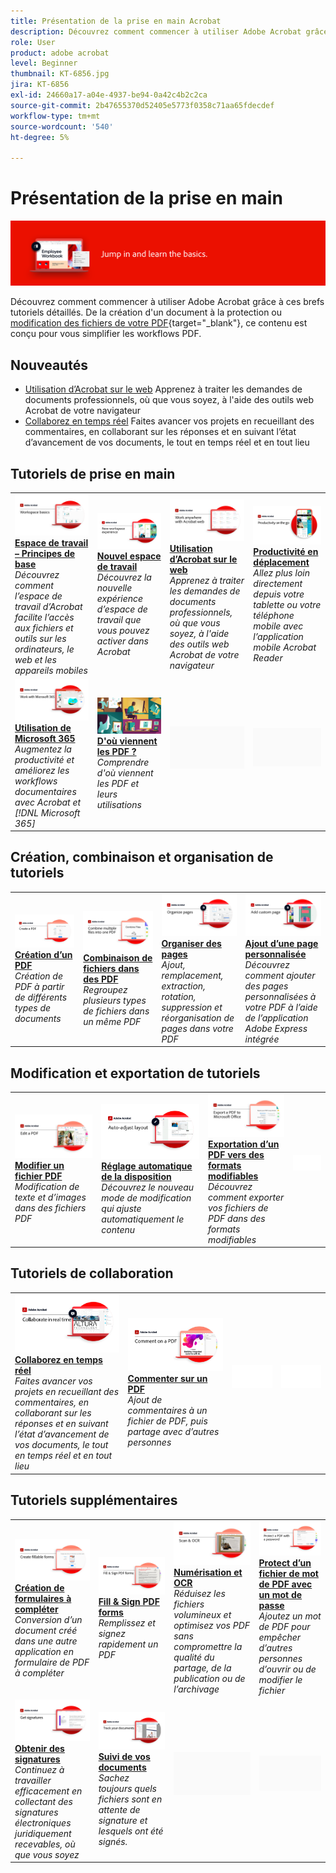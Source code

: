 ```yaml
---
title: Présentation de la prise en main Acrobat
description: Découvrez comment commencer à utiliser Adobe Acrobat grâce à ces brefs tutoriels détaillés (1-2 min)
role: User
product: adobe acrobat
level: Beginner
thumbnail: KT-6856.jpg
jira: KT-6856
exl-id: 24660a17-a04e-4937-be94-0a42c4b2c2ca
source-git-commit: 2b47655370d52405e5773f0358c71aa65fdecdef
workflow-type: tm+mt
source-wordcount: '540'
ht-degree: 5%

---
```


# Présentation de la prise en main

![Image de prise en main d&#39;Acrobat](../assets/Hero-GettingStarted.png)

Découvrez comment commencer à utiliser Adobe Acrobat grâce à ces brefs tutoriels détaillés. De la création d&#39;un document à la protection ou [modification des fichiers de votre PDF](https://www.adobe.com/fr/acrobat/online/pdf-editor.html){target="_blank"}, ce contenu est conçu pour vous simplifier les workflows PDF.

## Nouveautés

* [Utilisation d’Acrobat sur le web](acrobatweb.md)
Apprenez à traiter les demandes de documents professionnels, où que vous soyez, à l&#39;aide des outils web Acrobat de votre navigateur
* [Collaborez en temps réel](collaborate.md)
Faites avancer vos projets en recueillant des commentaires, en collaborant sur les réponses et en suivant l’état d’avancement de vos documents, le tout en temps réel et en tout lieu

## Tutoriels de prise en main

<table style="table-layout:fixed">
<tr>
  <td>
    <a href="get-to-know-the-acrobat-dc-interface.md">
      <img alt="Espace de travail – Principes de base" src="../assets/Workspace_1280.png" />
    </a>
    <div>
    <a href="get-to-know-the-acrobat-dc-interface.md"><strong>Espace de travail – Principes de base</strong></a>
    </div>
    <em>Découvrez comment l’espace de travail d’Acrobat facilite l’accès aux fichiers et outils sur les ordinateurs, le web et les appareils mobiles</em>
    <br>
  </td>
  <td>
    <a href="new-workspace.md">
      <img alt="Nouvel espace de travail" src="../assets/NewWorkspace.png" />
    </a>
    <div>
    <a href="new-workspace.md"><strong>Nouvel espace de travail</strong></a>
    </div>
    <em>Découvrez la nouvelle expérience d’espace de travail que vous pouvez activer dans Acrobat</em>
    <br>
  </td>
  <td>
    <a href="acrobatweb.md">
      <img alt="Utilisation d’Acrobat sur le web" src="../assets/Acrobatweb_1280.png" />
    </a>
    <div>
    <a href="acrobatweb.md"><strong>Utilisation d’Acrobat sur le web</strong></a>
    </div>
    <em>Apprenez à traiter les demandes de documents professionnels, où que vous soyez, à l'aide des outils web Acrobat de votre navigateur</em>
    <br>
  </td>
  <td>
    <a href="productivity.md">
      <img alt="Productivité en déplacement" src="../assets/Productivity_1280.png" />
    </a>
    <div>
     <a href="productivity.md"><strong>Productivité en déplacement</strong></a>
    </div>
    <em>Allez plus loin directement depuis votre tablette ou votre téléphone mobile avec l’application mobile Acrobat Reader</em>
    <br>
  </td>
</tr>
<tr>
    <td>
      <a href="../integrate/integrate-overview.md#microsoft">
        <img alt="Utilisation de Microsoft 365" src="../assets/WorkMicrosoft365_1280.png" />
      </a>
      <div>
      <a href="../integrate/integrate-overview.md#microsoft"><strong>Utilisation de Microsoft 365</strong></a>
      </div>
      <em>Augmentez la productivité et améliorez les workflows documentaires avec Acrobat et [!DNL Microsoft 365]</em>
      <br>
    </td>
    <td>
      <a href="where-do-pdfs-come-from.md">
        <img alt="D&apos;où viennent les PDF ?" src="../assets/WherePDFs.jpg" />
      </a>
      <div>
      <a href="where-do-pdfs-come-from.md"><strong>D'où viennent les PDF ?</strong></a>
      </div>
      <em>Comprendre d'où viennent les PDF et leurs utilisations</em>
      <br>
    </td>
    <td>
    <img alt="Espaceur" src="../assets/Grayspacer.png" />
      <div>
      <br>
    </td>
    <td>
    <img alt="Espaceur" src="../assets/Grayspacer.png" />
      <div>
      <br>
    </td>
  </tr>
  </table>

## Création, combinaison et organisation de tutoriels

<table style="table-layout:fixed">
  <tr>
    <td>
      <a href="create-pdf.md">
        <img alt="Création de fichiers PDF" src="../assets/Create.jpg" />
      </a>
      <div>
      <a href="create-pdf.md"><strong>Création d’un PDF</strong></a>
      </div>
      <em>Création de PDF à partir de différents types de documents</em>
      <br>
    </td>
    <td>
      <a href="combine-to-pdf.md">
        <img alt="Combine Files vers PDF" src="../assets/Combine.jpg" />
      </a>
      <div>
      <a href="combine-to-pdf.md"><strong>Combinaison de fichiers dans des PDF</strong></a>
      </div>
      <em>Regroupez plusieurs types de fichiers dans un même PDF</em>
      <br>
    </td>
    <td>
      <a href="organize.md">
        <img alt="Organiser des pages" src="../assets/Organize.png" />
      </a>
      <div>
      <a href="organize.md"><strong>Organiser des pages</strong></a>
      </div>
      <em>Ajout, remplacement, extraction, rotation, suppression et réorganisation de pages dans votre PDF</em>
      <br>
    </td>
    <td>
      <a href="add-custom-page.md">
        <img alt="Ajout d’une page personnalisée" src="../assets/Custompage.png" />
      </a>
      <div>
      <a href="add-custom-page.md"><strong>Ajout d’une page personnalisée</strong></a>
      </div>
      <em>Découvrez comment ajouter des pages personnalisées à votre PDF à l’aide de l’application Adobe Express intégrée</em>
      <br>
    </td>
  </tr>
  </table>

## Modification et exportation de tutoriels

<table style="table-layout:fixed">
  <tr>
    <td>
      <a href="edit-pdf.md">
        <img alt="Modifier un fichier PDF" src="../assets/Edit.jpg" />
      </a>
      <div>
      <a href="edit-pdf.md"><strong>Modifier un fichier PDF</strong></a>
      </div>
      <em>Modification de texte et d’images dans des fichiers PDF</em>
      <br>
    </td>
    <td>
      <a href="auto-adjust-layout.md">
        <img alt="Réglage automatique de la disposition" src="../assets/Autoadjust.png" />
      </a>
      <div>
      <a href="auto-adjust-layout.md"><strong>Réglage automatique de la disposition</strong></a>
      </div>
      <em>Découvrez le nouveau mode de modification qui ajuste automatiquement le contenu</em>
      <br>
    </td>
    <td>
      <a href="export-pdf.md">
        <img alt="Exportation d’un PDF vers des formats modifiables" src="../assets/Export.jpg" />
      </a>
      <div>
      <a href="export-pdf.md"><strong>Exportation d’un PDF vers des formats modifiables</strong></a>
      </div>
      <em>Découvrez comment exporter vos fichiers de PDF dans des formats modifiables</em>
      <br>
    </td>
    <td>
    <img alt="Espaceur" src="../assets/Whitespacer.png" />
      <div>
      <br>
    </td>
  </tr>
  </table>

## Tutoriels de collaboration

<table style="table-layout:fixed">
  <tr>
    <td>
      <a href="collaborate.md">
        <img alt="Collaborez en temps réel" src="../assets/Collaborate_1280.png" />
      </a>
      <div>
      <a href="collaborate.md"><strong>Collaborez en temps réel</strong></a>
      </div>
      <em>Faites avancer vos projets en recueillant des commentaires, en collaborant sur les réponses et en suivant l’état d’avancement de vos documents, le tout en temps réel et en tout lieu</em>
      <br>
    </td>
    <td>
      <a href="comment-on-pdf-files.md">
        <img alt="Commenter sur un PDF" src="../assets/Comment.jpg" />
      </a>
      <div>
      <a href="comment-on-pdf-files.md"><strong>Commenter sur un PDF</strong></a>
      </div>
      <em>Ajout de commentaires à un fichier de PDF, puis partage avec d’autres personnes</em>
      <br>
    </td>
    <td>
    <img alt="Espaceur" src="../assets/Whitespacer.png" />
      <div>
      <br>
    </td>
    <td>
    <img alt="Espaceur" src="../assets/Whitespacer.png" />
      <div>
      <br>
    </td>
</tr>
</table>

## Tutoriels supplémentaires

<table style="table-layout:fixed">
<tr>
  <td>
    <a href="create-fillable-forms.md">
      <img alt="Création de formulaires à compléter" src="../assets/Form_1280.png" />
    </a>
    <div>
    <a href="create-fillable-forms.md"><strong>Création de formulaires à compléter</strong></a>
    </div>
    <em>Conversion d’un document créé dans une autre application en formulaire de PDF à compléter</em>
    <br>
  </td>
  <td>
    <a href="fill-and-sign.md">
      <img alt="Remplir et signer un formulaire de PDF" src="../assets/FillSign_1280.png" />
    </a>
    <div>
    <a href="fill-and-sign.md"><strong>Fill &amp; Sign PDF forms</strong></a>
    </div>
    <em>Remplissez et signez rapidement un PDF</em>
    <br>
  </td>
  <td>
    <a href="scan-and-ocr.md">
      <img alt="Numérisation et OCR" src="../assets/Scan.jpg" />
    </a>
    <div>
    <a href="scan-and-ocr.md"><strong>Numérisation et OCR</strong></a>
    </div>
    <em>Réduisez les fichiers volumineux et optimisez vos PDF sans compromettre la qualité du partage, de la publication ou de l’archivage</em>
    <br>
  </td>
  <td>
    <a href="password-protect.md">
      <img alt="Protect d’un fichier de mot de PDF avec un mot de passe" src="../assets/Protect.jpg" />
    </a>
    <div>
    <a href="password-protect.md"><strong>Protect d’un fichier de mot de PDF avec un mot de passe</strong></a>
    </div>
    <em>Ajoutez un mot de PDF pour empêcher d’autres personnes d’ouvrir ou de modifier le fichier</em>
    <br>
  </td>
</tr>
<tr>
  <td>
    <a href="signatures.md">
      <img alt="Obtenir des signatures" src="../assets/Signatures_1280.png" />
    </a>
    <div>
    <a href="signatures.md"><strong>Obtenir des signatures</strong></a>
    </div>
    <em>Continuez à travailler efficacement en collectant des signatures électroniques juridiquement recevables, où que vous soyez</em>
    <br>
  </td>
  <td>
    <a href="track.md">
      <img alt="Suivi de vos documents" src="../assets/Track_1280.png" />
    </a>
    <div>
    <a href="track.md"><strong>Suivi de vos documents</strong></a>
    </div>
    <em>Sachez toujours quels fichiers sont en attente de signature et lesquels ont été signés.</em>
    <br>
  </td>
  <td>
   <img alt="Espaceur" src="../assets/Grayspacer.png" />
    <div>
    <br>
  </td>
  <td>
   <img alt="Espaceur" src="../assets/Grayspacer.png" />
    <div>
    <br>
  </td>
</tr>
</table>
